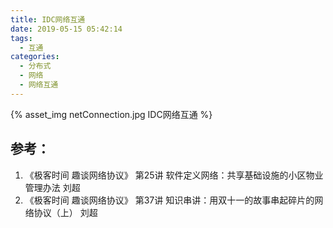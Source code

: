 ```yaml
---
title: IDC网络互通
date: 2019-05-15 05:42:14
tags: 
  - 互通
categories: 
  - 分布式
  - 网络
  - 网络互通  
---
```



{% asset_img netConnection.jpg  IDC网络互通 %}

## 参考：

1. 《极客时间  趣谈网络协议》  第25讲 软件定义网络：共享基础设施的小区物业管理办法  刘超
2. 《极客时间  趣谈网络协议》  第37讲 知识串讲：用双十一的故事串起碎片的网络协议（上） 刘超